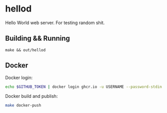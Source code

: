 # hellod

Hello World web server. For testing random shit.

## Building && Running

```
make && out/hellod
```

## Docker

Docker login:

```sh
echo $GITHUB_TOKEN | docker login ghcr.io -u USERNAME --password-stdin
```

Docker build and publish:

```sh
make docker-push
```
